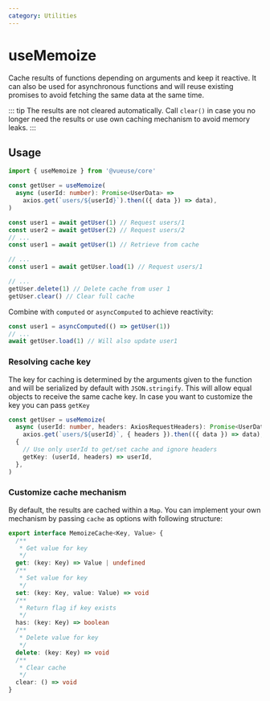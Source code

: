 ```yaml
---
category: Utilities
---
```


# useMemoize

Cache results of functions depending on arguments and keep it reactive. It can also be used for asynchronous functions and will reuse existing promises to avoid fetching the same data at the same time.

::: tip
The results are not cleared automatically. Call `clear()` in case you no longer need the results or use own caching mechanism to avoid memory leaks.
:::

## Usage

```ts
import { useMemoize } from '@vueuse/core'

const getUser = useMemoize(
  async (userId: number): Promise<UserData> =>
    axios.get(`users/${userId}`).then(({ data }) => data),
)

const user1 = await getUser(1) // Request users/1
const user2 = await getUser(2) // Request users/2
// ...
const user1 = await getUser(1) // Retrieve from cache

// ...
const user1 = await getUser.load(1) // Request users/1

// ...
getUser.delete(1) // Delete cache from user 1
getUser.clear() // Clear full cache
```

Combine with `computed` or `asyncComputed` to achieve reactivity:

```ts
const user1 = asyncComputed(() => getUser(1))
// ...
await getUser.load(1) // Will also update user1
```

### Resolving cache key

The key for caching is determined by the arguments given to the function and will be serialized by default with `JSON.stringify`.
This will allow equal objects to receive the same cache key. In case you want to customize the key you can pass `getKey`

```ts
const getUser = useMemoize(
  async (userId: number, headers: AxiosRequestHeaders): Promise<UserData> =>
    axios.get(`users/${userId}`, { headers }).then(({ data }) => data),
  {
    // Use only userId to get/set cache and ignore headers
    getKey: (userId, headers) => userId,
  },
)
```

### Customize cache mechanism

By default, the results are cached within a `Map`. You can implement your own mechanism by passing `cache` as options with following structure:

```ts
export interface MemoizeCache<Key, Value> {
  /**
   * Get value for key
   */
  get: (key: Key) => Value | undefined
  /**
   * Set value for key
   */
  set: (key: Key, value: Value) => void
  /**
   * Return flag if key exists
   */
  has: (key: Key) => boolean
  /**
   * Delete value for key
   */
  delete: (key: Key) => void
  /**
   * Clear cache
   */
  clear: () => void
}
```
